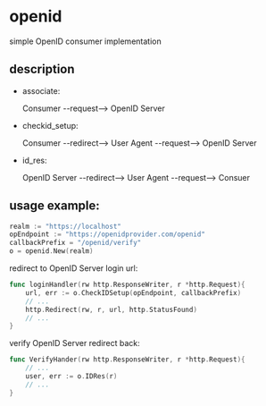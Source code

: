 # openid
simple OpenID consumer implementation

## description

* associate:

  Consumer --request--> OpenID Server

* checkid_setup:

  Consumer --redirect--> User Agent --request--> OpenID Server

* id_res:

  OpenID Server --redirect--> User Agent --request--> Consuer

## usage example:

```go
realm := "https://localhost"
opEndpoint := "https://openidprovider.com/openid"
callbackPrefix = "/openid/verify"
o = openid.New(realm)
```

redirect to OpenID Server login url:

```go
func loginHandler(rw http.ResponseWriter, r *http.Request){
	url, err := o.CheckIDSetup(opEndpoint, callbackPrefix)
	// ...
	http.Redirect(rw, r, url, http.StatusFound)
	// ...
}
```

verify OpenID Server redirect back:

```go
func VerifyHander(rw http.ResponseWriter, r *http.Request){
	// ...
	user, err := o.IDRes(r)
	// ...
}
```
